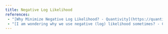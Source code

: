 ```yaml
---
title: Negative Log Likelihood
references:
 - "[Why Minimize Negative Log Likelihood? - Quantivity](https://quantivity.wordpress.com/2011/05/23/why-minimize-negative-log-likelihood/)"
 - "[I am wondering why we use negative (log) likelihood sometimes? - Cross Validated](https://stats.stackexchange.com/questions/141087/i-am-wondering-why-we-use-negative-log-likelihood-sometimes)"
---
```

